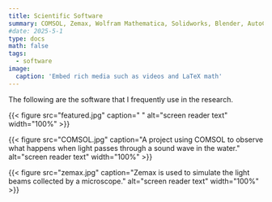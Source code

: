 ```yaml
---
title: Scientific Software
summary: COMSOL, Zemax, Wolfram Mathematica, Solidworks, Blender, AutoCAD, Illustrator
#date: 2025-5-1
type: docs
math: false
tags:
  - software
image:
  caption: 'Embed rich media such as videos and LaTeX math'
---
```


The following are the software that I frequently use in the research.

{{< figure src="featured.jpg" caption=" " alt="screen reader text" width="100%" >}}

{{< figure src="COMSOL.jpg" caption="A project using COMSOL to observe what happens when light passes through a sound wave in the water." alt="screen reader text" width="100%" >}}

{{< figure src="zemax.jpg" caption="Zemax is used to simulate the light beams collected by a microscope." alt="screen reader text" width="100%" >}}